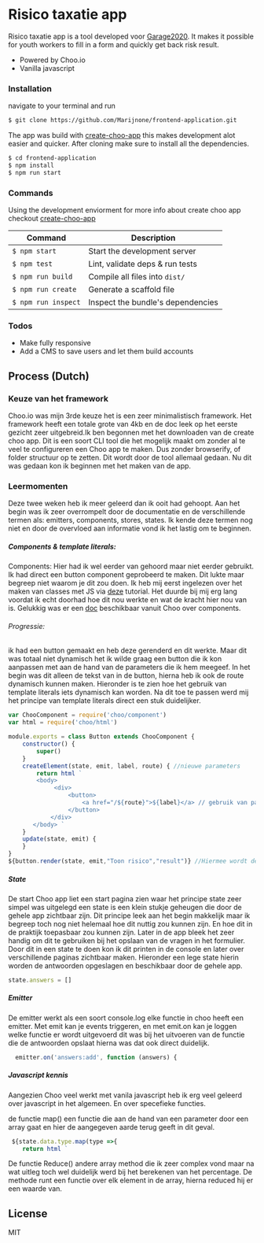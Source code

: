 # Risico taxatie app

Risico taxatie app is a tool developed voor [Garage2020](http://www.garage2020.nl/). It makes it possible for youth workers to fill in a form and quickly get back risk result.

  - Powered by Choo.io 
  - Vanilla javascript
### Installation

  navigate to your terminal and run 
  ```sh
  $ git clone https://github.com/Marijnone/frontend-application.git
  ```

The app was build with [create-choo-app](https://github.com/choojs/create-choo-app) this makes  development alot easier and quicker. After cloning make sure to install all the dependencies.

```sh
$ cd frontend-application
$ npm install
$ npm run start
```
### Commands
Using the development enviorment for more info about create choo app checkout [create-choo-app](https://github.com/choojs/create-choo-app)

Command                | Description                                      |
-----------------------|--------------------------------------------------|
`$ npm start`          | Start the development server
`$ npm test`           | Lint, validate deps & run tests
`$ npm run build`      | Compile all files into `dist/`
`$ npm run create`     | Generate a scaffold file
`$ npm run inspect`    | Inspect the bundle's dependencies
 
### Todos
 - Make fully responsive
 - Add a CMS to save users and let them build accounts

## Process (Dutch)

### Keuze van het framework
Choo.io was mijn 3rde keuze het is een zeer minimalistisch framework. Het framework heeft een totale grote van 4kb en de doc leek op het eerste gezicht zeer uitgebreid.Ik ben begonnen met het downloaden van de create choo app. Dit is een soort CLI tool die het mogelijk maakt om zonder al te veel te configureren een Choo app te maken. Dus zonder browserify, of folder structuur op te zetten. Dit wordt door de tool allemaal gedaan. Nu dit was gedaan kon ik beginnen met het maken van de app.
### Leermomenten
Deze twee weken heb ik meer geleerd dan ik ooit had gehoopt. Aan het begin was ik zeer overrompelt door de documentatie en de verschillende termen als: emitters, components, stores, states. Ik kende deze termen nog niet en door de overvloed aan informatie vond ik het lastig om te beginnen. 

##### Components & template literals:
Components: Hier had ik wel eerder van gehoord maar niet eerder gebruikt. Ik had direct een button component geprobeerd te maken.  Dit lukte maar begreep niet waarom je dit zou doen. Ik heb mij eerst ingelezen over het maken van classes met JS via [deze](https://www.youtube.com/watch?v=2ZphE5HcQPQ) tutorial. Het duurde bij mij erg lang voordat ik echt doorhad hoe dit nou werkte en wat de kracht hier nou van is. Gelukkig was er een [doc](https://github.com/choojs/nanocomponent) beschikbaar vanuit Choo over  components.
###### Progressie:
ik had een button gemaakt en heb deze gerenderd en dit werkte. Maar dit was totaal niet dynamisch het ik wilde graag een button die ik kon aanpassen met aan de hand van de parameters die ik hem meegeef. In het begin was dit alleen de tekst van in de button, hierna heb ik ook de route dynamisch kunnen maken. Hieronder is te zien hoe het gebruik van template literals iets dynamisch kan worden. Na dit toe te passen werd mij het principe van template literals direct een stuk duidelijker.
```javascript
var ChooComponent = require('choo/component')
var html = require('choo/html')

module.exports = class Button extends ChooComponent {
    constructor() {
        super()
    }
    createElement(state, emit, label, route) { //nieuwe parameters
        return html `
        <body>
             <div>
                 <button>
                     <a href="/${route}">${label}</a> // gebruik van parameters
                 </button>
            </div>
       </body> `
    }
    update(state, emit) {
    }
}
${button.render(state, emit,"Toon risico","result")} //Hiermee wordt de button aangeroepen en gevuld met het label:Toon risico en de route:result. 
```
##### State
De start Choo app liet een start pagina zien waar het principe state zeer simpel was uitgelegd een state is een klein stukje geheugen die door de gehele app zichtbaar zijn. Dit principe leek aan het begin makkelijk maar ik begreep toch nog niet helemaal hoe dit nuttig zou kunnen zijn. En hoe dit in de praktijk toepasbaar zou kunnen zijn. Later in de app bleek het zeer handig om dit te gebruiken bij het opslaan van de vragen in het formulier. Door dit in een state te doen kon ik dit printen in de console en later over verschillende paginas zichtbaar maken. Hieronder een lege state hierin worden de antwoorden opgeslagen en beschikbaar door de gehele app.
```javascript
state.answers = []
```

##### Emitter
De emitter werkt als een soort console.log elke functie in choo heeft een emitter. Met emit kan je events triggeren, en met emit.on kan je loggen welke functie er wordt uitgevoerd dit was bij het uitvoeren van de functie die de antwoorden opslaat hierna was dat ook direct duidelijk.
```javascript
  emitter.on('answers:add', function (answers) {
```
##### Javascript kennis

Aangezien Choo veel werkt met vanila javascript heb ik erg veel geleerd over javascript in het algemeen. En over specefieke functies.

de functie map() een functie die aan de hand van een parameter door een array gaat en hier de aangegeven aarde terug geeft in dit geval.
```javascript
 ${state.data.type.map(type =>{
    return html `
```
De functie Reduce() andere array method die ik zeer complex vond maar na wat uitleg toch wel duidelijk werd bij het berekenen van het percentage. De methode runt een functie over elk element in de array, hierna reduced hij er een waarde van.

License
----

MIT